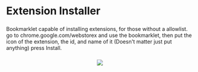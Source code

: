 <h1 align="left">Extension Installer</h1>

###

<p align="left">Bookmarklet capable of installing extensions, for those without a allowlist. go to chrome.google.com/webstorex and use the bookmarklet, then put the icon of the extension, the id, and name of it (Doesn't matter just put anything) press Install.</p>

###

<div align="center">
  <img src="https://profile-counter.glitch.me/Dominican641/count.svg?"  />
</div>

###
